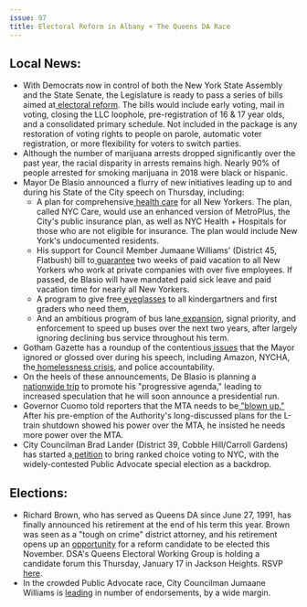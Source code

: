 ```yaml
---
issue: 97
title: Electoral Reform in Albany + The Queens DA Race
---
```


## Local News: 
-   With Democrats now in control of both the New York State Assembly and the State Senate, the Legislature is ready to pass a series of bills aimed at[  electoral reform](https://m.timesunion.com/news/article/Legislature-to-tackle-electoral-reform-on-Monday-13521663.php). The bills would include early voting, mail in voting, closing the LLC loophole, pre-registration of 16 & 17 year olds, and a consolidated primary schedule. Not included in the package is any restoration of voting rights to people on parole, automatic voter registration, or more flexibility for voters to switch parties.
-   Although the number of marijuana arrests dropped significantly over the past year, the racial disparity in arrests remains high. Nearly 90% of people arrested for smoking marijuana in 2018 were black or hispanic.
-   Mayor De Blasio announced a flurry of new initiatives leading up to and during his State of the City speech on Thursday, including:
    -   A plan for comprehensive[  health care](http://gothamist.com/2019/01/08/nyc_care_health_insurance.php?sf97343568=1&fbclid=IwAR1FYVeqSqajfUkNHa9zsVheA2tzVSHEQxRsoWsUPgoPijlW_EgbBokTqe8) for all New Yorkers. The plan, called NYC Care, would use an enhanced version of MetroPlus, the City's public insurance plan, as well as NYC Health + Hospitals for those who are not eligible for insurance. The plan would include New York's undocumented residents.
    -   His support for Council Member Jumaane Williams' (District 45, Flatbush) bill to[  guarantee](http://gothamist.com/2019/01/09/paid_time_off_nyc_de_blasio.php) two weeks of paid vacation to all New Yorkers who work at private companies with over five employees. If passed, de Blasio will have mandated paid sick leave and paid vacation time for nearly all New Yorkers.
    -   A program to give free[  eyeglasses](https://chalkbeat.org/posts/ny/2019/01/10/free-eyeglasses-new-york-city-schools/) to all kindergartners and first graders who need them,
    -   And an ambitious program of bus lane[  expansion](https://www.amny.com/transit/bus-service-nyc-1.25750709), signal priority, and enforcement to speed up buses over the next two years, after largely ignoring declining bus service throughout his term.
-   Gotham Gazette has a roundup of the contentious[  issues](http://www.gothamgazette.com/city/8192-de-blasio-gives-little-mention-to-several-major-challenges-in-state-of-the-city-speech) that the Mayor ignored or glossed over during his speech, including Amazon, NYCHA, the[  homelessness crisis](https://citylimits.org/2018/10/02/cityviews-de-blasio-has-no-comprehensive-plan-to-rehouse-the-homeless/?fbclid=IwAR0PKHDvhaZpjzPW6nwIPherVd2ythhGWUegfFTp-1NZA9hIPArWDsMg6Tc), and police accountability.
-   On the heels of these announcements, De Blasio is planning a[  nationwide trip](https://www.nydailynews.com/news/politics/ny-pol-deblasio-president-paid-vacation-20190109-story.html) to promote his "progressive agenda," leading to increased speculation that he will soon announce a presidential run.
-   Governor Cuomo told reporters that the MTA needs to be[  "blown up."](https://www.nydailynews.com/new-york/ny-metro-cuomo-mta-blow-it-up-20190107-story.html) After his pre-emption of the Authority's long-discussed plans for the L-train shutdown showed his power over the MTA, he insisted he needs more power over the MTA.
-   City Councilman Brad Lander (District 39, Cobble Hill/Carroll Gardens) has started a[  petition](https://www.landerfornyc.com/rcv) to bring ranked choice voting to NYC, with the widely-contested Public Advocate special election as a backdrop.

## Elections:
-   Richard Brown, who has served as Queens DA since June 27, 1991, has finally announced his retirement at the end of his term this year. Brown was seen as a "tough on crime" district attorney, and his retirement opens up an [opportunity](https://www.nytimes.com/2019/01/09/nyregion/queens-district-attorney-richard-brown.html) for a reform candidate to be elected this November. DSA's Queens Electoral Working Group is holding a candidate forum this Thursday, January 17 in Jackson Heights. RSVP [here](https://actionnetwork.org/events/queens-dsa-district-attorney-forum).
-   In the crowded Public Advocate race, City Councilman Jumaane Williams is [leading](https://www.cityandstateny.com/articles/politics/campaigns-elections/new-york-city-public-advocate-endorsements.html) in number of endorsements, by a wide margin.  
